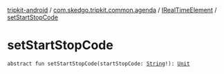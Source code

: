 [tripkit-android](../../index.md) / [com.skedgo.tripkit.common.agenda](../index.md) / [IRealTimeElement](index.md) / [setStartStopCode](./set-start-stop-code.md)

# setStartStopCode

`abstract fun setStartStopCode(startStopCode: `[`String`](https://kotlinlang.org/api/latest/jvm/stdlib/kotlin/-string/index.html)`!): `[`Unit`](https://kotlinlang.org/api/latest/jvm/stdlib/kotlin/-unit/index.html)